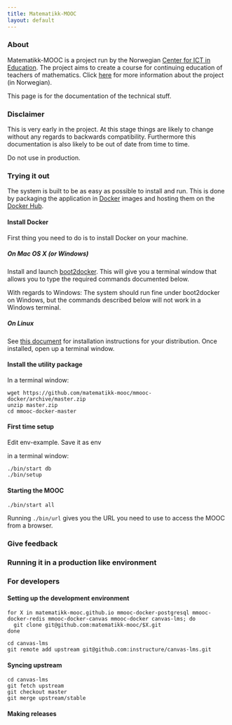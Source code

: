```yaml
---
title: Matematikk-MOOC
layout: default
---
```


### About

Matematikk-MOOC is a project run by the Norwegian
[Center for ICT in Education][ictcenter]. The project aims to create a
course for continuing education of teachers of mathematics. Click
[here][mmooc-project-page] for more information about the project (in
Norwegian).

This page is for the documentation of the technical stuff.

### Disclaimer

This is very early in the project. At this stage things are likely to
change without any regards to backwards compatibility. Furthermore
this documentation is also likely to be out of date from time to time.

Do not use in production.

### Trying it out

The system is built to be as easy as possible to install and run. This
is done by packaging the application in [Docker][docker] images and
hosting them on the [Docker Hub][docker-hub-org].

#### Install Docker

First thing you need to do is to install Docker on your machine.

##### On Mac OS X (or Windows)

Install and launch [boot2docker][boot2docker]. This will give you a
terminal window that allows you to type the required commands
documented below.

With regards to Windows: The system should run fine under boot2docker
on Windows, but the commands described below will not work in a
Windows terminal.

##### On Linux

See [this document][docker-install] for installation instructions for
your distribution. Once installed, open up a terminal window.

#### Install the utility package

In a terminal window:

    wget https://github.com/matematikk-mooc/mmooc-docker/archive/master.zip
    unzip master.zip
    cd mmooc-docker-master

#### First time setup

Edit env-example. Save it as env

in a terminal window:


    ./bin/start db
    ./bin/setup


#### Starting the MOOC

    ./bin/start all

Running `./bin/url` gives you the URL you need to use to access the MOOC from a browser.


### Give feedback

### Running it in a production like environment

### For developers

#### Setting up the development environment

    for X in matematikk-mooc.github.io mmooc-docker-postgresql mmooc-docker-redis mmooc-docker-canvas mmooc-docker canvas-lms; do
      git clone git@github.com:matematikk-mooc/$X.git
    done

    cd canvas-lms
    git remote add upstream git@github.com:instructure/canvas-lms.git

#### Syncing upstream

    cd canvas-lms
    git fetch upstream
    git checkout master
    git merge upstream/stable


#### Making releases

[ictcenter]: https://iktsenteret.no/english
[mmooc-project-page]: https://iktsenteret.no/prosjekter/matematikk-mooc
[docker]: http://docker.com
[docker-install]: https://docs.docker.com/installation/#installation
[boot2docker]: http://boot2docker.io
[docker-hub-org]: https://registry.hub.docker.com/repos/mmooc/
